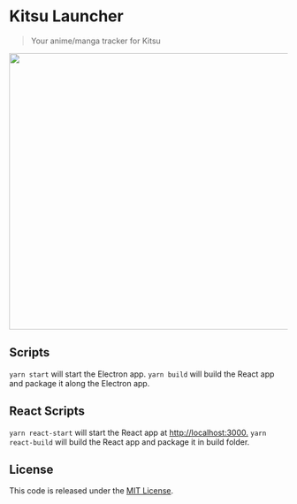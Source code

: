 # Kitsu Launcher

> Your anime/manga tracker for Kitsu

<p align="center">
  <img width="600" height="500" src="https://images2.imgbox.com/a2/7e/Ijo7enGu_o.png">
</p>

## Scripts

`yarn start` will start the Electron app.
`yarn build` will build the React app and package it along the Electron app.

## React Scripts

`yarn react-start` will start the React app at <http://localhost:3000.>
`yarn react-build` will build the React app and package it in build folder.

## License

This code is released under the [MIT License](LICENSE).
